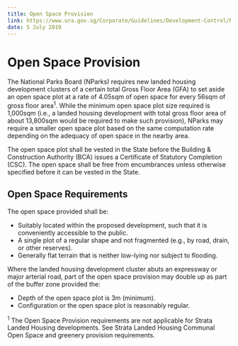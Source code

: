 ```yaml
---
title: Open Space Provision
link: https://www.ura.gov.sg/Corporate/Guidelines/Development-Control/Residential/Semi-Detached-Houses/Open-Space-Provision
date: 5 July 2019
---
```


# Open Space Provision

The National Parks Board (NParks) requires new landed housing development clusters of a certain total Gross Floor Area (GFA) to set aside an open space plot at a rate of 4.05sqm of open space for every 56sqm of gross floor area<sup>1</sup>. While the minimum open space plot size required is 1,000sqm (i.e., a landed housing development with total gross floor area of about 13,800sqm would be required to make such provision), NParks may require a smaller open space plot based on the same computation rate depending on the adequacy of open space in the nearby area.

The open space plot shall be vested in the State before the Building & Construction Authority (BCA) issues a Certificate of Statutory Completion (CSC). The open space shall be free from encumbrances unless otherwise specified before it can be vested in the State.

## Open Space Requirements

The open space provided shall be:

- Suitably located within the proposed development, such that it is conveniently accessible to the public.
- A single plot of a regular shape and not fragmented (e.g., by road, drain, or other reserves).
- Generally flat terrain that is neither low-lying nor subject to flooding.

Where the landed housing development cluster abuts an expressway or major arterial road, part of the open space provision may double up as part of the buffer zone provided the:

- Depth of the open space plot is 3m (minimum).
- Configuration or the open space plot is reasonably regular.

<sup>1</sup> The Open Space Provision requirements are not applicable for Strata Landed Housing developments. See Strata Landed Housing Communal Open Space and greenery provision requirements.


